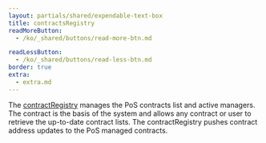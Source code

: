 ```yaml
---
layout: partials/shared/expendable-text-box
title: contractsRegistry
readMoreButton:
  - /ko/_shared/buttons/read-more-btn.md

readLessButton:
  - /ko/_shared/buttons/read-less-btn.md
border: true
extra:
  - extra.md
---
```


The [contractRegistry](https://etherscan.io/address/0xD859701C81119aB12A1e62AF6270aD2AE05c7AB3) manages the PoS contracts list and active managers. The contract is the basis of the system and allows any contract or user to retrieve the up-to-date contract lists. The contractRegistry pushes contract address updates to the PoS managed contracts.
